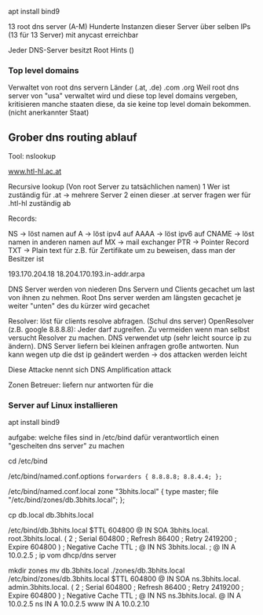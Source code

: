 apt install bind9

13 root dns server (A-M)
Hunderte Instanzen dieser Server über selben IPs (13 für 13 Server) mit anycast erreichbar

Jeder DNS-Server besitzt Root Hints ()

### Top level domains

Verwaltet von root dns servern
	Länder (.at, .de)
	.com
	.org
Weil root dns server von "usa" verwaltet wird und diese top level domains vergeben, kritisieren manche staaten diese, da sie keine top level domain bekommen. (nicht anerkannter Staat)

## Grober dns routing ablauf
Tool: nslookup

www.htl-hl.ac.at

Recursive lookup (Von root Server zu tatsächlichen namen)
1 Wer ist zuständig für .at -> mehrere Server
2 einen dieser .at server fragen wer für .htl-hl zuständig ab

Records:

NS -> löst namen auf
A -> löst ipv4 auf
AAAA -> löst ipv6 auf
CNAME -> löst namen in anderen namen auf
MX -> mail exchanger
PTR -> Pointer Record
TXT -> Plain text für z.B. für Zertifikate um zu beweisen, dass man der Besitzer ist


193.170.204.18
18.204.170.193.in-addr.arpa

DNS Server werden von niederen Dns Servern und Clients gecachet um last von ihnen zu nehmen. Root Dns server werden am längsten gecachet je weiter "unten" des du kürzer wird gecachet

Resolver: löst für clients resolve abfragen. (Schul dns server)
OpenResolver (z.B. google 8.8.8.8): Jeder darf zugreifen. Zu vermeiden wenn man selbst versucht Resolver zu machen. DNS verwendet utp (sehr leicht source ip zu ändern). DNS Server liefern bei kleinen anfragen große antworten. Nun kann wegen utp die dst ip geändert werden -> dos attacken werden leicht

Diese Attacke nennt sich DNS Amplification attack

Zonen Betreuer: liefern nur antworten für die


### Server auf Linux installieren

apt install bind9

aufgabe: welche files sind in /etc/bind dafür verantwortlich einen "gescheiten dns server" zu machen

cd /etc/bind

/etc/bind/named.conf.options
`forwarders {
    8.8.8.8;
    8.8.4.4;
};`

/etc/bind/named.conf.local
zone "3bhits.local" {
	type master;
	file "/etc/bind/zones/db.3bhits.local";
};

cp db.local db.3bhits.local

/etc/bind/db.3bhits.local
$TTL    604800
@       IN      SOA     3bhits.local. root.3bhits.local. (
                              2         ; Serial
                         604800         ; Refresh
                          86400         ; Retry
                        2419200         ; Expire
                         604800 )       ; Negative Cache TTL
;
@       IN      NS      3bhits.local.     ; 
@       IN      A       10.0.2.5             ; ip vom dhcp/dns server

mkdir zones
mv db.3bhits.local ./zones/db.3bhits.local
/etc/bind/zones/db.3bhits.local
$TTL    604800
@       IN      SOA     ns.3bhits.local. admin.3bhits.local. (
                              2         ; Serial
                         604800         ; Refresh
                          86400         ; Retry
                        2419200         ; Expire
                         604800 )       ; Negative Cache TTL
;
@       IN      NS      ns.3bhits.local.
@       IN      A       10.0.2.5
ns      IN      A       10.0.2.5
www     IN      A       10.0.2.10